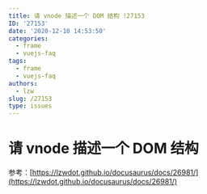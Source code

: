 ```yaml
---
title: 请 vnode 描述一个 DOM 结构 !27153
ID: '27153'
date: '2020-12-10 14:53:50'
categories:
  - frame
  - vuejs-faq
tags:
  - frame
  - vuejs-faq
authors:
  - lzw
slug: /27153
type: issues
---
```


# 请 vnode 描述一个 DOM 结构

参考：[https://lzwdot.github.io/docusaurus/docs/26981/](https://lzwdot.github.io/docusaurus/docs/26981/)
 
 
 
 
 
 
 
 
 
 
 
 
 
 
 
 
 
 
 
 
 
 
 
 
 
